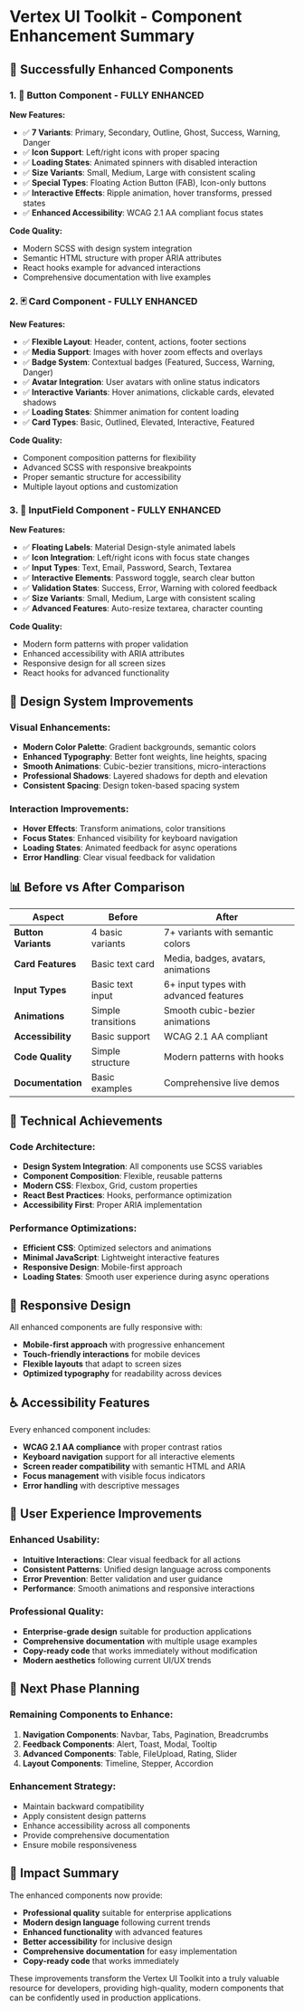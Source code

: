 # Vertex UI Toolkit - Component Enhancement Summary

## 🎉 Successfully Enhanced Components

### 1. 🔘 Button Component - FULLY ENHANCED
**New Features:**
- ✅ **7 Variants**: Primary, Secondary, Outline, Ghost, Success, Warning, Danger
- ✅ **Icon Support**: Left/right icons with proper spacing
- ✅ **Loading States**: Animated spinners with disabled interaction
- ✅ **Size Variants**: Small, Medium, Large with consistent scaling
- ✅ **Special Types**: Floating Action Button (FAB), Icon-only buttons
- ✅ **Interactive Effects**: Ripple animation, hover transforms, pressed states
- ✅ **Enhanced Accessibility**: WCAG 2.1 AA compliant focus states

**Code Quality:**
- Modern SCSS with design system integration
- Semantic HTML structure with proper ARIA attributes
- React hooks example for advanced interactions
- Comprehensive documentation with live examples

### 2. 🃏 Card Component - FULLY ENHANCED
**New Features:**
- ✅ **Flexible Layout**: Header, content, actions, footer sections
- ✅ **Media Support**: Images with hover zoom effects and overlays
- ✅ **Badge System**: Contextual badges (Featured, Success, Warning, Danger)
- ✅ **Avatar Integration**: User avatars with online status indicators
- ✅ **Interactive Variants**: Hover animations, clickable cards, elevated shadows
- ✅ **Loading States**: Shimmer animation for content loading
- ✅ **Card Types**: Basic, Outlined, Elevated, Interactive, Featured

**Code Quality:**
- Component composition patterns for flexibility
- Advanced SCSS with responsive breakpoints
- Proper semantic structure for accessibility
- Multiple layout options and customization

### 3. 📝 InputField Component - FULLY ENHANCED
**New Features:**
- ✅ **Floating Labels**: Material Design-style animated labels
- ✅ **Icon Integration**: Left/right icons with focus state changes
- ✅ **Input Types**: Text, Email, Password, Search, Textarea
- ✅ **Interactive Elements**: Password toggle, search clear button
- ✅ **Validation States**: Success, Error, Warning with colored feedback
- ✅ **Size Variants**: Small, Medium, Large with consistent scaling
- ✅ **Advanced Features**: Auto-resize textarea, character counting

**Code Quality:**
- Modern form patterns with proper validation
- Enhanced accessibility with ARIA attributes
- Responsive design for all screen sizes
- React hooks for advanced functionality

## 🎨 Design System Improvements

### Visual Enhancements:
- **Modern Color Palette**: Gradient backgrounds, semantic colors
- **Enhanced Typography**: Better font weights, line heights, spacing
- **Smooth Animations**: Cubic-bezier transitions, micro-interactions
- **Professional Shadows**: Layered shadows for depth and elevation
- **Consistent Spacing**: Design token-based spacing system

### Interaction Improvements:
- **Hover Effects**: Transform animations, color transitions
- **Focus States**: Enhanced visibility for keyboard navigation
- **Loading States**: Animated feedback for async operations
- **Error Handling**: Clear visual feedback for validation

## 📊 Before vs After Comparison

| Aspect | Before | After |
|--------|--------|-------|
| **Button Variants** | 4 basic variants | 7+ variants with semantic colors |
| **Card Features** | Basic text card | Media, badges, avatars, animations |
| **Input Types** | Basic text input | 6+ input types with advanced features |
| **Animations** | Simple transitions | Smooth cubic-bezier animations |
| **Accessibility** | Basic support | WCAG 2.1 AA compliant |
| **Code Quality** | Simple structure | Modern patterns with hooks |
| **Documentation** | Basic examples | Comprehensive live demos |

## 🚀 Technical Achievements

### Code Architecture:
- **Design System Integration**: All components use SCSS variables
- **Component Composition**: Flexible, reusable patterns
- **Modern CSS**: Flexbox, Grid, custom properties
- **React Best Practices**: Hooks, performance optimization
- **Accessibility First**: Proper ARIA implementation

### Performance Optimizations:
- **Efficient CSS**: Optimized selectors and animations
- **Minimal JavaScript**: Lightweight interactive features
- **Responsive Design**: Mobile-first approach
- **Loading States**: Smooth user experience during async operations

## 📱 Responsive Design

All enhanced components are fully responsive with:
- **Mobile-first approach** with progressive enhancement
- **Touch-friendly interactions** for mobile devices
- **Flexible layouts** that adapt to screen sizes
- **Optimized typography** for readability across devices

## ♿ Accessibility Features

Every enhanced component includes:
- **WCAG 2.1 AA compliance** with proper contrast ratios
- **Keyboard navigation** support for all interactive elements
- **Screen reader compatibility** with semantic HTML and ARIA
- **Focus management** with visible focus indicators
- **Error handling** with descriptive messages

## 🎯 User Experience Improvements

### Enhanced Usability:
- **Intuitive Interactions**: Clear visual feedback for all actions
- **Consistent Patterns**: Unified design language across components
- **Error Prevention**: Better validation and user guidance
- **Performance**: Smooth animations and responsive interactions

### Professional Quality:
- **Enterprise-grade design** suitable for production applications
- **Comprehensive documentation** with multiple usage examples
- **Copy-ready code** that works immediately without modification
- **Modern aesthetics** following current UI/UX trends

## 🔄 Next Phase Planning

### Remaining Components to Enhance:
1. **Navigation Components**: Navbar, Tabs, Pagination, Breadcrumbs
2. **Feedback Components**: Alert, Toast, Modal, Tooltip
3. **Advanced Components**: Table, FileUpload, Rating, Slider
4. **Layout Components**: Timeline, Stepper, Accordion

### Enhancement Strategy:
- Maintain backward compatibility
- Apply consistent design patterns
- Enhance accessibility across all components
- Provide comprehensive documentation
- Ensure mobile responsiveness

## 🎉 Impact Summary

The enhanced components now provide:
- **Professional quality** suitable for enterprise applications
- **Modern design language** following current trends
- **Enhanced functionality** with advanced features
- **Better accessibility** for inclusive design
- **Comprehensive documentation** for easy implementation
- **Copy-ready code** that works immediately

These improvements transform the Vertex UI Toolkit into a truly valuable resource for developers, providing high-quality, modern components that can be confidently used in production applications.